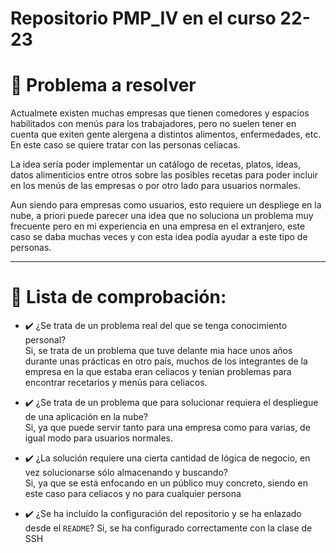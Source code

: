 
# Repositorio PMP_IV en el curso 22-23

# :thought_balloon: Problema a resolver 

Actualmete existen muchas empresas que tienen comedores y espacios habilitados con menús para los trabajadores, pero no suelen tener en cuenta 
que exiten gente alergena a distintos alimentos, enfermedades, etc. En este caso se quiere tratar con las personas celiacas. 

La idea sería poder implementar un catálogo de recetas, platos, ideas, datos alimenticios entre otros sobre las posibles recetas
para poder incluir en los menús de las empresas o por otro lado para usuarios normales.

Aun siendo para empresas como usuarios, esto requiere un despliege en la nube, a priori puede parecer una idea que no soluciona un problema muy frecuente
pero en mi experiencia en una empresa en el extranjero, este caso se daba muchas veces y con esta idea podía ayudar a este tipo de personas.
***
# :bookmark_tabs: Lista de comprobación: 

- :heavy_check_mark: ¿Se trata de un problema real del que se tenga conocimiento personal? <br/>
  Si, se trata de un problema que tuve delante mia hace unos años durante unas prácticas en otro país, muchos de los integrantes de la empresa en la que estaba
    eran celiacos y tenían problemas para encontrar recetarios y menús para celiacos.

- :heavy_check_mark: ¿Se trata de un problema que para solucionar requiera el despliegue de una aplicación en la nube? <br/>
    Si, ya que puede servir tanto para una empresa como para varias, de igual modo para usuarios normales.

- :heavy_check_mark: ¿La solución requiere una cierta cantidad de lógica de negocio, en vez solucionarse sólo almacenando y buscando?  <br/>
    Si, ya que se está enfocando en un público muy concreto, siendo en este caso para celiacos y no para cualquier persona

- :heavy_check_mark: ¿Se ha incluído la configuración del repositorio y se ha enlazado desde el `README`?
    Si, se ha configurado correctamente con la clase de SSH